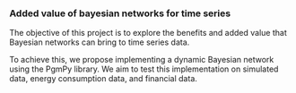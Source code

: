 ### Added value of bayesian networks for time series

The objective of this project is to explore the benefits and added value that Bayesian networks can bring to time series data. 

To achieve this, we propose implementing a dynamic Bayesian network using the PgmPy library. We aim to test this implementation on simulated data, energy consumption data, and financial data.